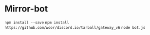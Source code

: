 # Mirror-bot

`npm install --save`
`npm install https://github.com/woor/discord.io/tarball/gateway_v6`
`node bot.js`